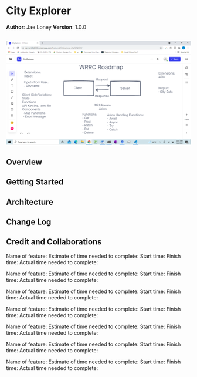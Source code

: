 # City Explorer

**Author**: Jae Loney
**Version**: 1.0.0 

## ![WRRC Overview](public/images/WRRC.png)


## Overview
<!-- Provide a high level overview of what this application is and why you are building it, beyond the fact that it's an assignment for this class. (i.e. What's your problem domain?) -->

## Getting Started
<!-- What are the steps that a user must take in order to build this app on their own machine and get it running? -->

## Architecture
<!-- Provide a detailed description of the application design. What technologies (languages, libraries, etc) you're using, and any other relevant design information. -->

## Change Log
<!-- Use this area to document the iterative changes made to your application as each feature is successfully implemented. Use time stamps. Here's an example:

01-01-2001 4:59pm - Application now has a fully-functional express server, with a GET route for the location resource. -->

## Credit and Collaborations
<!-- Give credit (and a link) to other people or resources that helped you build this application. -->

Name of feature: 
Estimate of time needed to complete: 
Start time: 
Finish time: 
Actual time needed to complete: 

Name of feature: 
Estimate of time needed to complete: 
Start time: 
Finish time: 
Actual time needed to complete: 

Name of feature: 
Estimate of time needed to complete: 
Start time: 
Finish time: 
Actual time needed to complete: 

Name of feature: 
Estimate of time needed to complete: 
Start time: 
Finish time: 
Actual time needed to complete: 

Name of feature: 
Estimate of time needed to complete: 
Start time: 
Finish time: 
Actual time needed to complete: 

Name of feature: 
Estimate of time needed to complete: 
Start time: 
Finish time: 
Actual time needed to complete: 

Name of feature: 
Estimate of time needed to complete: 
Start time: 
Finish time: 
Actual time needed to complete: 